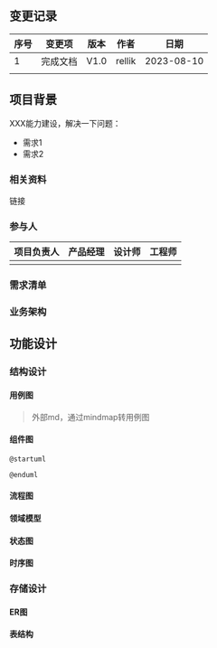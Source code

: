 ## 变更记录

| 序号 | 变更项   | 版本 | 作者   | 日期       |
| ---- | -------- | ---- | ------ | ---------- |
| 1    | 完成文档 | V1.0 | rellik | 2023-08-10 |
|      |          |      |        |            |

## 项目背景

XXX能力建设，解决一下问题：
- 需求1
- 需求2

### 相关资料

链接

### 参与人

| 项目负责人 | 产品经理 | 设计师 | 工程师 |
| ---------- | -------- | ------ | ------ |
|            |          |        |        |

### 需求清单


### 业务架构


## 功能设计

### 结构设计


#### 用例图
> 外部md，通过mindmap转用例图

#### 组件图
```plantuml
@startuml

@enduml
```

#### 流程图


#### 领域模型


#### 状态图


#### 时序图


### 存储设计

#### ER图


#### 表结构


